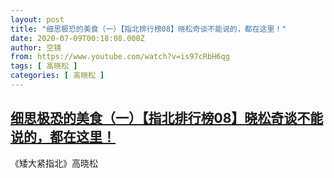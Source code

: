 ```yaml
---
layout: post
title: "细思极恐的美食（一）【指北排行榜08】晓松奇谈不能说的，都在这里！"
date: 2020-07-09T00:18:08.000Z
author: 空镜
from: https://www.youtube.com/watch?v=is97cRbH6qg
tags: [ 高晓松 ]
categories: [ 高晓松 ]
---
```

<!--1594253888000-->
[细思极恐的美食（一）【指北排行榜08】晓松奇谈不能说的，都在这里！](https://www.youtube.com/watch?v=is97cRbH6qg)
------

<div>
《矮大紧指北》高晓松
</div>
